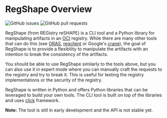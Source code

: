 # RegShape Overview

![GitHub issues](https://img.shields.io/github/issues-raw/toddysm/regshape?link=https%3A%2F%2Fgithub.com%2Ftoddysm%2Fregshape%2Fissues)
 ![GitHub pull requests](https://img.shields.io/github/issues-pr-raw/toddysm/regshape?link=https%3A%2F%2Fgithub.com%2Ftoddysm%2Fregshape%2Fpulls)

RegShape (from REGistry reSHAPE) is a CLI tool and a Python library for manipulating 
artifacts in an [OCI](https://opencoutnaiers.org) registry. While there are many other tools that can do this
(see [ORAS](https://oras.land), [regclient](https://github.com/regclient/regclient)
or Google's [crane](https://github.com/google/go-containerregistry/tree/main/cmd/crane)), 
the goal of RegShape is to provide a flexibility to manipulate the artifacts with 
an intention to break the consistency of the artifacts.

You should be able to use RegShape similarly to the tools above, but you can also
use it in expert mode where you can manually craft the requests to the registry
and try to break it. This is useful for testing the registry implementations or
the security of the registry.

RegShape is written in Python and offers Python libraries that can be leveraged 
to build your own tools. The CLI tool is built on top of the libraries and uses
[click](https://click.palletsprojects.com/) framework.

**Note:** The tool is still in early development and the API is not stable yet.